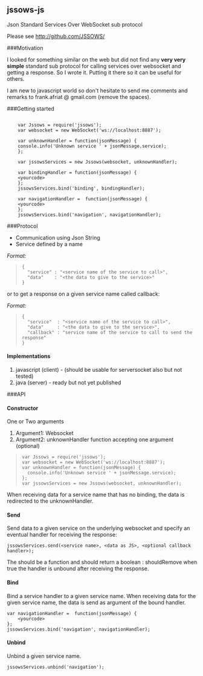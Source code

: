 ## jssows-js
Json Standard Services Over WebSocket sub protocol

Please see http://github.com/JSSOWS/

###Motivation

I looked for something similar on the web but did not find any **very very simple** standard sub protocol for calling services over websocket and getting a response. So I wrote it. Putting it there so it can be useful for others.

I am new to javascript world so don't hesitate to send me comments and remarks to frank.afriat @ gmail.com (remove the spaces).


###Getting started

```

    var Jssows = require('jssows');
    var websocket = new WebSocket('ws://localhost:8887');
    
    var unknownHandler = function(jsonMessage) {
    console.info('Unknown service ' + jsonMessage.service);
    };
    
    var jssowsServices = new Jssows(websocket, unknownHandler);
    
    var bindingHandler = function(jsonMessage) {
    <yourcode>
    };
    jssowsServices.bind('binding', bindingHandler);
    
    var navigationHandler =  function(jsonMessage) {
    <yourcode>
    };
    jssowsServices.bind('navigation', navigationHandler);

```
    
###Protocol

* Communication using Json String
* Service defined by a name

*Format:*
>     {
>       "service" : "<service name of the service to call>", 
>       "data"    : "<the data to give to the service>"
>     }

or to get a response on a given service name called callback:

*Format:* 
>     {
>       "service"  : "<service name of the service to call>",
>       "data"     : "<the data to give to the service>",
>       "callback" : "service name of the service to call to send the response"
>     }

#### Implementations
 1. javascript (client) - (should be usable for serversocket also but not tested)
 2. java (server) - ready but not yet published

###API

#### Constructor

One or Two arguments

1. Argument1: Websocket
2. Argument2: unknownHandler function accepting one argument (optional)
    
>     var Jssows = require('jssows');
>     var websocket = new WebSocket('ws://localhost:8887');
>     var unknownHandler = function(jsonMessage) {
>     	console.info('Unknown service ' + jsonMessage.service);
>     };
>     var jssowsServices = new Jssows(websocket, unknownHandler);

When receiving data for a service name that has no binding, the data is redirected to the unknownHandler.

#### Send

Send data to a given service on the underlying websocket and specify an eventual handler for receiving the response:

    jssowsServices.send(<service name>, <data as JS>, <optional callback handler>);

The <optional callback handler> should be a function and should return a boolean : shouldRemove
when true the handler is unbound after receiving the response.

#### Bind

Bind a service handler to a given service name. When receiving data for the given service name, the data is send as argument of the bound handler.

    var navigationHandler =  function(jsonMessage) {
    	<yourcode>
    };
    jssowsServices.bind('navigation', navigationHandler);


#### Unbind

Unbind a given service name.

    jssowsServices.unbind('navigation');


